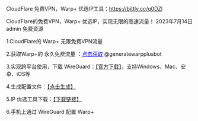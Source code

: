 CloudFlare 免费VPN，Warp+ 优选IP工具：https://bittly.cc/q0DZl

CloudFlare的免费VPN，Warp+ 优选IP，实现无限的高速流量！
2023年7月14日 admin 免费资源


1.CloudFlare的 Warp+ 无限免费VPN流量

2.获取Warp+的 永久免费流量 ：<a style="color: #0000ff;" href="https://t.me/generatewarpplusbot">点击获取</a> @generatewarpplusbot

3.实现跨平台使用，下载 WireGuard：[【官方下载】](https://www.wireguard.com/install/)，支持Windows、Mac、安卓、iOS等

4.生成配置文件：[【点击生成】](https://replit.com/@misaka-blog/warpgo-profile-generator?v=1)

5.IP 优选工具下载：[【下载链接】](https://gitlab.com/Misaka-blog/warp-script/-/blob/main/files/warp-yxip/warp-yxip-win.7z)

6.手机上通过 WireGuard 配置 Warp+